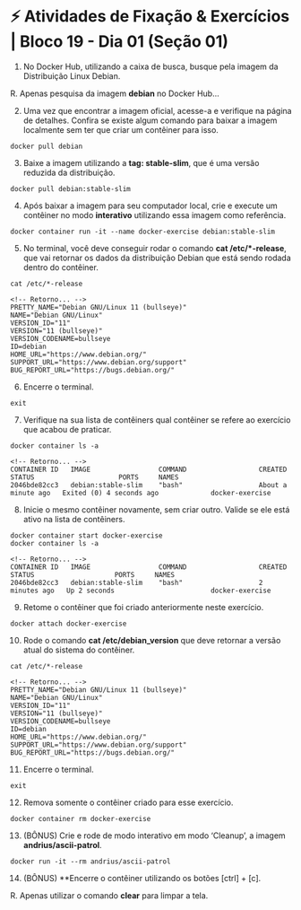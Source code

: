# &#9889; Atividades de Fixação & Exercícios | Bloco 19 - Dia 01 (Seção 01)

1. No Docker Hub, utilizando a caixa de busca, busque pela imagem da Distribuição Linux Debian.

  R. Apenas pesquisa da imagem **debian** no Docker Hub...

2. Uma vez que encontrar a imagem oficial, acesse-a e verifique na página de detalhes. Confira se existe algum comando para baixar a imagem localmente sem ter que criar um contêiner para isso.
```
docker pull debian
```

3. Baixe a imagem utilizando a **tag: stable-slim**, que é uma versão reduzida da distribuição.
```
docker pull debian:stable-slim
```

4. Após baixar a imagem para seu computador local, crie e execute um contêiner no modo **interativo** utilizando essa imagem como referência.
```
docker container run -it --name docker-exercise debian:stable-slim
```

5. No terminal, você deve conseguir rodar o comando **cat /etc/*-release**, que vai retornar os dados da distribuição Debian que está sendo rodada dentro do contêiner.
```
cat /etc/*-release

<!-- Retorno... -->
PRETTY_NAME="Debian GNU/Linux 11 (bullseye)"
NAME="Debian GNU/Linux"
VERSION_ID="11"
VERSION="11 (bullseye)"
VERSION_CODENAME=bullseye
ID=debian
HOME_URL="https://www.debian.org/"
SUPPORT_URL="https://www.debian.org/support"
BUG_REPORT_URL="https://bugs.debian.org/"
```

6. Encerre o terminal.
```
exit
```

7. Verifique na sua lista de contêiners qual contêiner se refere ao exercício que acabou de praticar.
```
docker container ls -a

<!-- Retorno... -->
CONTAINER ID   IMAGE                 COMMAND                  CREATED              STATUS                     PORTS     NAMES
2046bde82cc3   debian:stable-slim    "bash"                   About a minute ago   Exited (0) 4 seconds ago             docker-exercise
```

8. Inicie o mesmo contêiner novamente, sem criar outro. Valide se ele está ativo na lista de contêiners.
```
docker container start docker-exercise
docker container ls -a

<!-- Retorno... -->
CONTAINER ID   IMAGE                 COMMAND                  CREATED         STATUS                    PORTS     NAMES
2046bde82cc3   debian:stable-slim    "bash"                   2 minutes ago   Up 2 seconds                        docker-exercise
```

9. Retome o contêiner que foi criado anteriormente neste exercício.
```
docker attach docker-exercise
```

10. Rode o comando **cat /etc/debian_version** que deve retornar a versão atual do sistema do contêiner.
```
cat /etc/*-release

<!-- Retorno... -->
PRETTY_NAME="Debian GNU/Linux 11 (bullseye)"
NAME="Debian GNU/Linux"
VERSION_ID="11"
VERSION="11 (bullseye)"
VERSION_CODENAME=bullseye
ID=debian
HOME_URL="https://www.debian.org/"
SUPPORT_URL="https://www.debian.org/support"
BUG_REPORT_URL="https://bugs.debian.org/"
```

11. Encerre o terminal.
```
exit
```

12. Remova somente o contêiner criado para esse exercício.
```
docker container rm docker-exercise
```

13. (BÔNUS) Crie e rode de modo interativo em modo ‘Cleanup’, a imagem **andrius/ascii-patrol**.
```
docker run -it --rm andrius/ascii-patrol
```

14. (BÔNUS) **Encerre o contêiner utilizando os botões [ctrl] + [c].
  
  R. Apenas utilizar o comando **clear** para limpar a tela.
